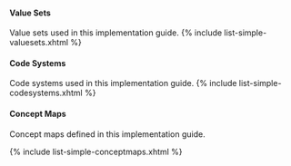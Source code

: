 #### Value Sets

Value sets used in this implementation guide.
{% include list-simple-valuesets.xhtml %}


#### Code Systems

Code systems used in this implementation guide.
{% include list-simple-codesystems.xhtml %}


#### Concept Maps

Concept maps defined in this implementation guide.

  {% include list-simple-conceptmaps.xhtml %}
